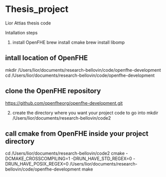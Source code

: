 # Thesis_project
Lior Attias thesis code

Intallation steps

1. install OpenFHE
brew install cmake
brew install libomp

## intall location of OpenFHE
mkdir /Users/lior/documents/research-bellovin/code/openfhe-development
cd /Users/lior/documents/research-bellovin/code/openfhe-development

## clone the OpenFHE repository
https://github.com/openfheorg/openfhe-development.git

2. create the directory where you want your project code to go into
mkdir /Users/lior/documents/research-bellovin/code2

## call cmake from OpenFHE inside your project directory
cd /Users/lior/documents/research-bellovin/code2
cmake -DCMAKE_CROSSCOMPILING=1 -DRUN_HAVE_STD_REGEX=0 -DRUN_HAVE_POSIX_REGEX=0 /Users/lior/documents/research-bellovin/code/openfhe-development
make
